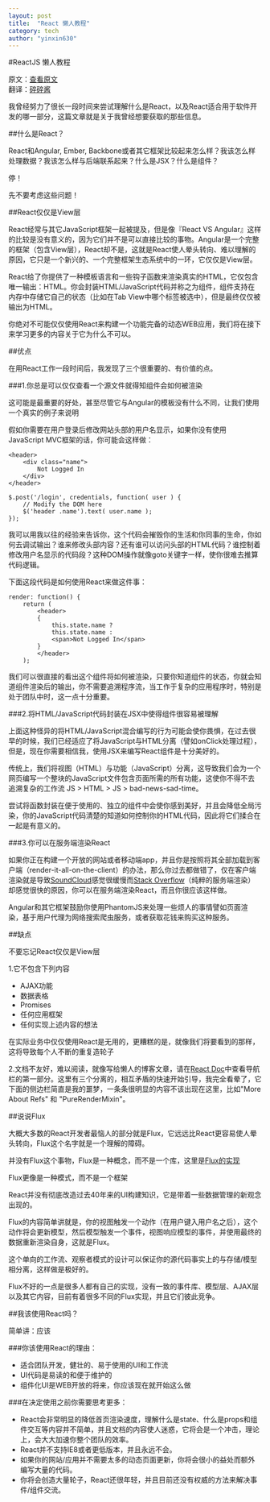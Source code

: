 ```yaml
---
layout: post
title:  "React 懒人教程"
category: tech
author: "yinxin630"
---
```


#ReactJS 懒人教程

原文：[查看原文][1]  
翻译：[碎碎酱][2]

我曾经努力了很长一段时间来尝试理解什么是React，以及React适合用于软件开发的哪一部分，这篇文章就是关于我曾经想要获取的那些信息。

##什么是React？

React和Angular, Ember, Backbone或者其它框架比较起来怎么样？我该怎么样处理数据？我该怎么样与后端联系起来？什么是JSX？什么是组件？

停！

先不要考虑这些问题！

##React仅仅是View层

React经常与其它JavaScript框架一起被提及，但是像『React VS Angular』这样的比较是没有意义的，因为它们并不是可以直接比较的事物。Angular是一个完整的框架（包含View层），React却不是，这就是React使人晕头转向、难以理解的原因，它只是一个新兴的、一个完整框架生态系统中的一环，它仅仅是View层。

React给了你提供了一种模板语言和一些钩子函数来渲染真实的HTML，它仅包含唯一输出：HTML。你会封装HTML/JavaScript代码并称之为组件，组件支持在内存中存储它自己的状态（比如在Tab View中哪个标签被选中），但是最终仅仅被输出为HTML。

你绝对不可能仅仅使用React来构建一个功能完备的动态WEB应用，我们将在接下来学习更多的内容关于它为什么不可以。

##优点

在用React工作一段时间后，我发现了三个很重要的、有价值的点。

###1.你总是可以仅仅查看一个源文件就得知组件会如何被渲染

这可能是最重要的好处，甚至尽管它与Angular的模板没有什么不同，让我们使用一个真实的例子来说明

假如你需要在用户登录后修改网站头部的用户名显示，如果你没有使用JavaScript MVC框架的话，你可能会这样做：

```
<header>  
    <div class="name">
        Not Logged In
    </div>
</header>  
```

```
$.post('/login', credentials, function( user ) {
    // Modify the DOM here
    $('header .name').text( user.name );
});
```

我可以用我以往的经验来告诉你，这个代码会摧毁你的生活和你同事的生命，你如何去调试输出？谁来修改头部内容？还有谁可以访问头部的HTML代码？谁控制着修改用户名显示的代码段？这种DOM操作就像goto关键字一样，使你很难去推算代码逻辑。

下面这段代码是如何使用React来做这件事：

```
render: function() {  
    return (
        <header>
        { 
            this.state.name ?
            this.state.name :
            <span>Not Logged In</span> 
        }
        </header>
    );
```

我们可以很直接的看出这个组件将如何被渲染，只要你知道组件的状态，你就会知道组件渲染后的输出，你不需要追溯程序流，当工作于复杂的应用程序时，特别是处于团队中时，这一点十分重要。

###2.将HTML/JavaScript代码封装在JSX中使得组件很容易被理解

上面这种怪异的将HTML/JavaScript混合编写的行为可能会使你畏惧，在过去很早的时候，我们已经适应了将JavaScript与HTML分离（譬如onClick处理过程），但是，现在你需要相信我，使用JSX来编写React组件是十分美好的。

传统上，我们将视图（HTML）与功能（JavaScript）分离，这导致我们会为一个网页编写一个整块的JavaScript文件包含页面所需的所有功能，这使你不得不去追溯复杂的工作流 JS > HTML > JS > bad-news-sad-time。

尝试将函数封装在便于使用的、独立的组件中会使你感到美好，并且会降低全局污染，你的JavaScript代码清楚的知道如何控制你的HTML代码，因此将它们揉合在一起是有意义的。

###3.你可以在服务端渲染React

如果你正在构建一个开放的网站或者移动端app，并且你是按照将其全部加载到客户端（render-it-all-on-the-client）的办法，那么你过去都做错了，仅在客户端渲染就是导致[SoundCloud][3]感觉很缓慢而[Stack Overflow][4]（纯粹的服务端渲染）却感觉很快的原因，你可以在服务端渲染React，而且你很应该这样做。

Angular和其它框架鼓励你使用PhantomJS来处理一些烦人的事情譬如页面渲染，基于用户代理为网络搜索爬虫服务，或者获取花钱来购买这种服务。

##缺点

不要忘记React仅仅是View层

1.它不包含下列内容

*  AJAX功能
*  数据表格
*  Promises
*  任何应用框架
*  任何实现上述内容的想法

在实际业务中仅仅使用React是无用的，更糟糕的是，就像我们将要看到的那样，这将导致每个人不断的重复造轮子

2.文档不友好，难以阅读，就像写给懒人的博客文章，请在[React Doc][5]中查看导航栏的第一部分。这里有三个分离的，相互矛盾的快速开始引导，我完全看晕了，它下面的侧边栏简直是我的噩梦，一条条很明显的内容不该出现在这里，比如"More About Refs" 和 "PureRenderMixin"。

##说说Flux

大概大多数的React开发者最恼人的部分就是Flux，它远远比React更容易使人晕头转向，Flux这个名字就是一个理解的障碍。

并没有Flux这个事物，Flux是一种概念，而不是一个库，这里是[Flux的实现][6]

Flux更像是一种模式，而不是一个框架

React并没有彻底改造过去40年来的UI构建知识，它是带着一些数据管理的新观念出现的。

Flux的内容简单讲就是，你的视图触发一个动作（在用户键入用户名之后），这个动作将会更新模型，然后模型触发一个事件，视图响应模型的事件，并使用最终的数据重新渲染自身，这就是Flux。

这个单向的工作流、观察者模式的设计可以保证你的源代码事实上的与存储/模型相分离，这样做是极好的。

Flux不好的一点是很多人都有自己的实现，没有一致的事件库、模型层、AJAX层以及其它内容，目前有着很多不同的Flux实现，并且它们彼此竞争。

##我该使用React吗？

简单讲：应该

###你该使用React的理由：

*  适合团队开发，健壮的、易于使用的UI和工作流
*  UI代码是易读的和便于维护的
*  组件化UI是WEB开放的将来，你应该现在就开始这么做

###在决定使用之前你需要思考更多：

*  React会非常明显的降低首页渲染速度，理解什么是state、什么是props和组件交互等内容并不简单，并且文档的内容使人迷惑，它将会是一个冲击，理论上，会大大加速你整个团队的效率。
*  React并不支持IE8或者更低版本，并且永远不会。
*  如果你的网站/应用并不需要太多的动态页面更新，你将会很小的益处而额外编写大量的代码。
*  你将会创造大量轮子，React还很年轻，并且目前还没有权威的方法来解决事件/组件交流。

  [1]: http://blog.andrewray.me/reactjs-for-stupid-people/
  [2]: http://www.suisuijiang.com
  [3]: https://soundcloud.com/
  [4]: http://stackoverflow.com/
  [5]: http://facebook.github.io/react/docs/getting-started.html
  [6]: https://github.com/facebook/flux
